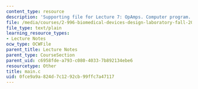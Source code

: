 ```yaml
---
content_type: resource
description: 'Supporting file for Lecture 7: OpAmps. Computer program.'
file: /media/courses/2-996-biomedical-devices-design-laboratory-fall-2007/0fce9a9a824d7c1292cb99ffc7a47117_main.c
file_type: text/plain
learning_resource_types:
- Lecture Notes
ocw_type: OCWFile
parent_title: Lecture Notes
parent_type: CourseSection
parent_uid: c6958fde-a793-c080-4033-7b892134ebe6
resourcetype: Other
title: main.c
uid: 0fce9a9a-824d-7c12-92cb-99ffc7a47117
---
```

